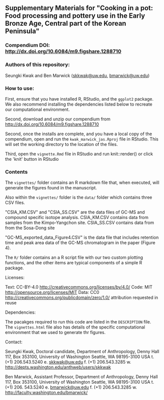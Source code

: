 ## Supplementary Materials for "Cooking in a pot: Food processing and pottery use in the Early Bronze Age, Central part of the Korean Peninsula"

### Compendium DOI: http://dx.doi.org/10.6084/m9.figshare.1288710

### Authors of this repository:
Seungki Kwak and Ben Marwick (skkwak@uw.edu, bmarwick@uw.edu)

### How to use:

First, ensure that you have installed R, RStudio, and the `ggplot2` package. We also recommend installing the dependencies listed below to recreate our computational environment. 

Second, download and unzip our compendium from http://dx.doi.org/10.6084/m9.figshare.1288710

Second, once the installs are complete, and you have a local copy of the compendium, open and run the `kwak_marwick_jas.Rproj` file in RStudio. This will set the working directory to the location of the files.

Third, open the `vignette.Rmd` file in RStudio and run knit::render() or click the 'knit' button in RStudio

### Contents

The `vignettes/` folder contains an R markdown file that, when executed, will generate the figures found in the manuscript.

Also within the `vignettes/` folder is the `data/` folder which contains three CSV files. 

"CSIA_KM.CSV" and "CSIA_SS.CSV" are the data files of GC-MS and compound specific isotope analysis. CSIA_KM.CSV contains data from samples from the Kimpo-Yangchon site. CSIA_SS.CSV contains data from  from the Sosa-Dong site

"GC-MS_exported_data_Figure4.CSV" is the data file that includes retention time and peak area data of the GC-MS chromatogram in the paper (Figure 4).

The `R/` folder contains an a R script file with our two custom plotting functions, and the other items are typical components of a simple R package. 

Licenses:

Text: CC-BY-4.0 http://creativecommons.org/licenses/by/4.0/
Code: MIT http://opensource.org/licenses/MIT
Data: CC0 http://creativecommons.org/publicdomain/zero/1.0/ attribution requested in reuse

Dependencies:

The pacakges required to run this code are listed in the `DESCRIPTION` file. The `vignettes.html` file also has details of the specific computational environment that we used to generate thr figures.

Contact:

Seungki Kwak, Doctoral candidate, Department of Anthropology, Denny Hall 117, Box 353100, University of Washington Seattle, WA 98195-3100 USA
t. (+1) 206.543.5240 e. skkwak@uw.edu f. (+1) 206.543.3285 w. http://depts.washington.edu/anthweb/users/skkwak

Ben Marwick, Assistant Professor, Department of Anthropology, Denny Hall 117, Box 353100, University of Washington Seattle, WA 98195-3100 USA
t. (+1) 206. 543.5240 e. bmarwick@uw.edu f. (+1) 206.543.3285 w. http://faculty.washington.edu/bmarwick/
